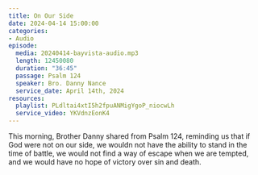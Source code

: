 ```yaml
---
title: On Our Side
date: 2024-04-14 15:00:00
categories:
- Audio
episode:
  media: 20240414-bayvista-audio.mp3
  length: 12450080
  duration: "36:45"
  passage: Psalm 124
  speaker: Bro. Danny Nance
  service_date: April 14th, 2024
resources:
  playlist: PLdltai4xtI5h2fpuANMigYgoP_niocwLh
  service_video: YKVdnzEonK4
---
```

This morning, Brother Danny shared from Psalm 124, reminding us that if God were not on our side, we wouldn not have the ability to stand in the time of battle, we would not find a way of escape when we are tempted, and we would have no hope of victory over sin and death.